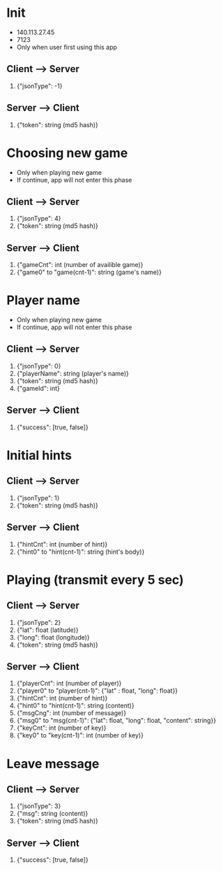 Init
===
- 140.113.27.45
- 7123
- Only when user first using this app

Client --> Server
---
1. {"jsonType": -1} 

Server --> Client
---
1. {"token": string (md5 hash)}

Choosing new game
===
- Only when playing new game
- If continue, app will not enter this phase

Client --> Server
---
1. {"jsonType": 4}
2. {"token": string (md5 hash)}

Server --> Client
---
1. {"gameCnt": int (number of availible game)}
2. {"game0" to "game(cnt-1)": string (game's name)}

Player name
===
- Only when playing new game
- If continue, app will not enter this phase

Client --> Server
---
1. {"jsonType": 0}
2. {"playerName": string (player's name)}
3. {"token": string (md5 hash)}
4. {"gameId": int}

Server --> Client
---
1. {"success": [true, false]}

Initial hints
===

Client --> Server
---
1. {"jsonType": 1}
2. {"token": string (md5 hash)}

Server --> Client
---
1. {"hintCnt": int (number of hint)}
2. {"hint0" to "hint(cnt-1)": string (hint's body)}

Playing (transmit every 5 sec)
===

Client --> Server
---
1. {"jsonType": 2}
2. {"lat": float (latitude)}
3. {"long": float (longitude)}
4. {"token": string (md5 hash)}

Server --> Client
---
1. {"playerCnt": int (number of player)}
2. {"player0" to "player(cnt-1)": {"lat" : float, "long": float}}
3. {"hintCnt": int (number of hint)}
4. {"hint0" to "hint(cnt-1)": string (content)}
5. {"msgCng": int (number of message)}
6. {"msg0" to "msg(cnt-1)": {"lat": float, "long": float, "content": string}}
7. {"keyCnt": int (number of key)}
8. {"key0" to "key(cnt-1)": int (number of key)}

Leave message
===

Client --> Server
---
1. {"jsonType": 3}
2. {"msg": string (content)}
3. {"token": string (md5 hash)}

Server --> Client
---
1. {"success": [true, false]}
